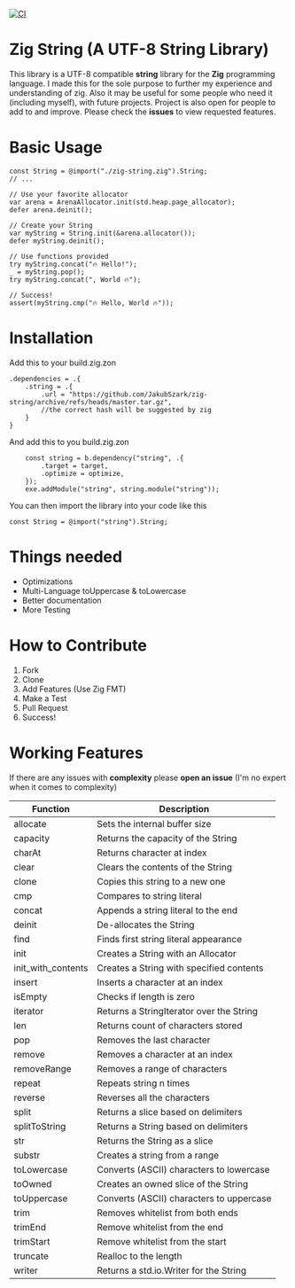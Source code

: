 [![CI](https://github.com/JakubSzark/zig-string/actions/workflows/main.yml/badge.svg)](https://github.com/JakubSzark/zig-string/actions/workflows/main.yml)

# Zig String (A UTF-8 String Library)

This library is a UTF-8 compatible **string** library for the **Zig** programming language. 
I made this for the sole purpose to further my experience and understanding of zig.
Also it may be useful for some people who need it (including myself), with future projects. Project is also open for people to add to and improve. Please check the **issues** to view requested features.

# Basic Usage
```zig
const String = @import("./zig-string.zig").String;
// ...

// Use your favorite allocator
var arena = ArenaAllocator.init(std.heap.page_allocator);
defer arena.deinit();

// Create your String
var myString = String.init(&arena.allocator());
defer myString.deinit();

// Use functions provided
try myString.concat("🔥 Hello!");
_ = myString.pop();
try myString.concat(", World 🔥");

// Success!
assert(myString.cmp("🔥 Hello, World 🔥"));

```

# Installation
Add this to your build.zig.zon

```zig
.dependencies = .{
    .string = .{
        .url = "https://github.com/JakubSzark/zig-string/archive/refs/heads/master.tar.gz",
        //the correct hash will be suggested by zig
    }
}

```

And add this to you build.zig.zon

```zig
    const string = b.dependency("string", .{
        .target = target,
        .optimize = optimize,
    });
    exe.addModule("string", string.module("string"));

```

You can then import the library into your code like this

```zig
const String = @import("string").String;
```


# Things needed
- Optimizations
- Multi-Language toUppercase & toLowercase
- Better documentation
- More Testing

# How to Contribute
1. Fork
2. Clone
3. Add Features (Use Zig FMT)
4. Make a Test
5. Pull Request
6. Success!

# Working Features
If there are any issues with <b>complexity</b> please <b>open an issue</b>
(I'm no expert when it comes to complexity)

Function      | Description                              
--------------|------------------------------------------
allocate      | Sets the internal buffer size            
capacity      | Returns the capacity of the String       
charAt        | Returns character at index               
clear         | Clears the contents of the String        
clone         | Copies this string to a new one         
cmp           | Compares to string literal              
concat        | Appends a string literal to the end      
deinit        | De-allocates the String                  
find          | Finds first string literal appearance    
init          | Creates a String with an Allocator       
init_with_contents| Creates a String with specified contents 
insert        | Inserts a character at an index          
isEmpty       | Checks if length is zero                 
iterator      | Returns a StringIterator over the String 
len           | Returns count of characters stored       
pop           | Removes the last character              
remove        | Removes a character at an index          
removeRange   | Removes a range of characters            
repeat        | Repeats string n times                  
reverse       | Reverses all the characters              
split         | Returns a slice based on delimiters      
splitToString | Returns a String based on delimiters     
str           | Returns the String as a slice           
substr        | Creates a string from a range          
toLowercase   | Converts (ASCII) characters to lowercase 
toOwned       | Creates an owned slice of the String     
toUppercase   | Converts (ASCII) characters to uppercase 
trim          | Removes whitelist from both ends         
trimEnd       | Remove whitelist from the end            
trimStart     | Remove whitelist from the start          
truncate      | Realloc to the length                    
writer        | Returns a std.io.Writer for the String 
